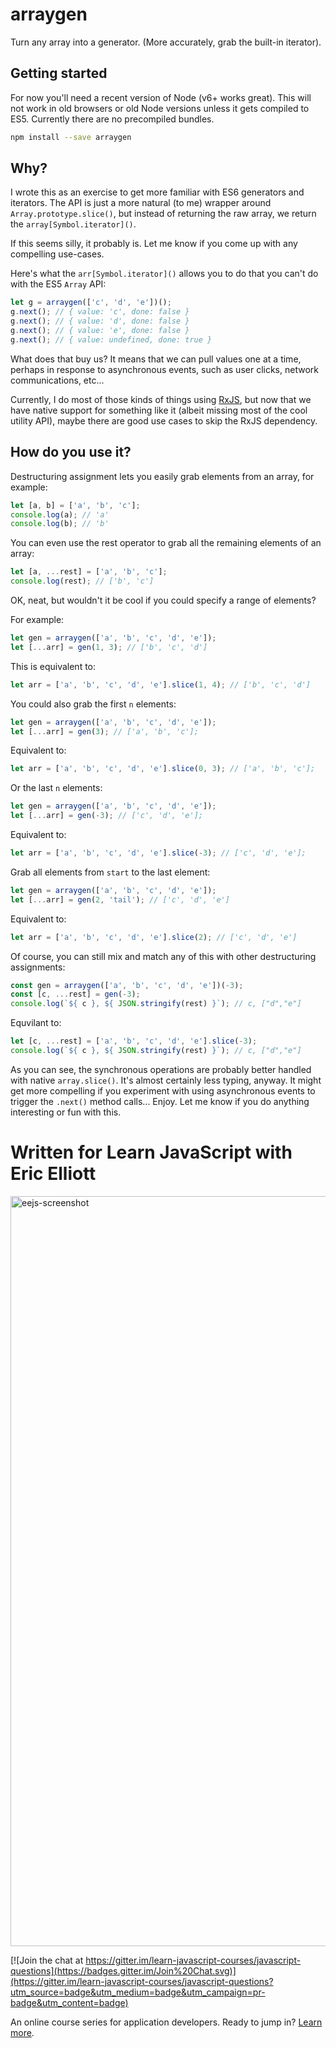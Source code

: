 # arraygen

Turn any array into a generator. (More accurately, grab the built-in iterator).

## Getting started

For now you'll need a recent version of Node (v6+ works great). This will not work in old browsers or old Node versions unless it gets compiled to ES5. Currently there are no precompiled bundles.

```sh
npm install --save arraygen
```

## Why?

I wrote this as an exercise to get more familiar with ES6 generators and iterators. The API is just a more natural (to me) wrapper around `Array.prototype.slice()`, but instead of returning the raw array, we return the `array[Symbol.iterator]()`. 

If this seems silly, it probably is. Let me know if you come up with any compelling use-cases.

Here's what the `arr[Symbol.iterator]()` allows you to do that you can't do with the ES5 `Array` API:

```js
let g = arraygen(['c', 'd', 'e'])();
g.next(); // { value: 'c', done: false }
g.next(); // { value: 'd', done: false }
g.next(); // { value: 'e', done: false }
g.next(); // { value: undefined, done: true }
```

What does that buy us? It means that we can pull values one at a time, perhaps in response to asynchronous events, such as user clicks, network communications, etc...

Currently, I do most of those kinds of things using [RxJS](https://github.com/Reactive-Extensions/RxJS), but now that we have native support for something like it (albeit missing most of the cool utility API), maybe there are good use cases to skip the RxJS dependency.


## How do you use it?

Destructuring assignment lets you easily grab elements from an array, for example:

```js
let [a, b] = ['a', 'b', 'c'];
console.log(a); // 'a'
console.log(b); // 'b'
```

You can even use the rest operator to grab all the remaining elements of an array:

```js
let [a, ...rest] = ['a', 'b', 'c'];
console.log(rest); // ['b', 'c']
```

OK, neat, but wouldn't it be cool if you could specify a range of elements?

For example:

```js
let gen = arraygen(['a', 'b', 'c', 'd', 'e']);
let [...arr] = gen(1, 3); // ['b', 'c', 'd']
```

This is equivalent to:

```js
let arr = ['a', 'b', 'c', 'd', 'e'].slice(1, 4); // ['b', 'c', 'd']
```

You could also grab the first `n` elements:

```js
let gen = arraygen(['a', 'b', 'c', 'd', 'e']);
let [...arr] = gen(3); // ['a', 'b', 'c'];
```

Equivalent to:

```js
let arr = ['a', 'b', 'c', 'd', 'e'].slice(0, 3); // ['a', 'b', 'c'];
```

Or the last `n` elements:

```js
let gen = arraygen(['a', 'b', 'c', 'd', 'e']);
let [...arr] = gen(-3); // ['c', 'd', 'e'];
```

Equivalent to:

```js
let arr = ['a', 'b', 'c', 'd', 'e'].slice(-3); // ['c', 'd', 'e'];
```

Grab all elements from `start` to the last element:

```js
let gen = arraygen(['a', 'b', 'c', 'd', 'e']);
let [...arr] = gen(2, 'tail'); // ['c', 'd', 'e']
```

Equivalent to:

```js
let arr = ['a', 'b', 'c', 'd', 'e'].slice(2); // ['c', 'd', 'e']
```

Of course, you can still mix and match any of this with other destructuring assignments:

```js
const gen = arraygen(['a', 'b', 'c', 'd', 'e'])(-3);
const [c, ...rest] = gen(-3);
console.log(`${ c }, ${ JSON.stringify(rest) }`); // c, ["d","e"]
```

Equvilant to:

```js
let [c, ...rest] = ['a', 'b', 'c', 'd', 'e'].slice(-3);
console.log(`${ c }, ${ JSON.stringify(rest) }`); // c, ["d","e"]
```

As you can see, the synchronous operations are probably better handled with native `array.slice()`. It's almost certainly less typing, anyway. It might get more compelling if you experiment with using asynchronous events to trigger the `.next()` method calls... Enjoy. Let me know if you do anything interesting or fun with this.


Written for Learn JavaScript with Eric Elliott
==============================================
<a href="https://ericelliottjs.com"><img width="1200" alt="eejs-screenshot" src="https://cloud.githubusercontent.com/assets/364727/8640836/76d86618-28c3-11e5-8b6e-27d9cd72180e.png"></a>

[![Join the chat at https://gitter.im/learn-javascript-courses/javascript-questions](https://badges.gitter.im/Join%20Chat.svg)](https://gitter.im/learn-javascript-courses/javascript-questions?utm_source=badge&utm_medium=badge&utm_campaign=pr-badge&utm_content=badge)

An online course series for application developers. Ready to jump in? [Learn more](https://ericelliottjs.com/).
